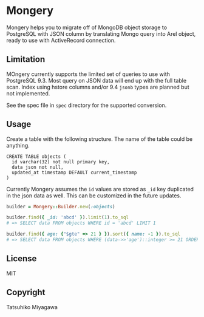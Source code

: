 # Mongery

Mongery helps you to migrate off of MongoDB object storage to PostgreSQL with JSON column by translating Mongo query into Arel object, ready to use with ActiveRecord connection.

## Limitation

MOngery currently supports the limited set of queries to use with PostgreSQL 9.3. Most query on JSON data will end up with the full table scan. Index using hstore columns and/or 9.4 `jsonb` types are planned but not implemented.

See the spec file in `spec` directory for the supported conversion.

## Usage

Create a table with the following structure. The name of the table could be anything.

```
CREATE TABLE objects (
  id varchar(32) not null primary key,
  data json not null,
  updated_at timestamp DEFAULT current_timestamp
)
```

Currently Mongery assumes the `id` values are stored as `_id` key duplicated in the json data as well. This can be customized in the future updates.

```ruby
builder = Mongery::Builder.new(:objects)

builder.find({ _id: 'abcd' }).limit(1).to_sql
# => SELECT data FROM objects WHERE id = 'abcd' LIMIT 1

builder.find({ age: {"$gte" => 21 } }).sort({ name: -1 }).to_sql
# => SELECT data FROM objects WHERE (data->>'age')::integer >= 21 ORDER BY data->>'name' DESC
```

## License

MIT

## Copyright

Tatsuhiko Miyagawa

